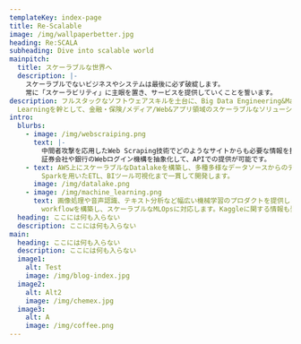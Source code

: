 ```yaml
---
templateKey: index-page
title: Re-Scalable
image: /img/wallpaperbetter.jpg
heading: Re:SCALA
subheading: Dive into scalable world
mainpitch:
  title: スケーラブルな世界へ
  description: |-
    スケーラブルでないビジネスやシステムは最後に必ず破綻します。
    常に「スケーラビリティ」に主眼を置き、サービスを提供していくことを誓います。
description: フルスタックなソフトウェアスキルを土台に、Big Data Engineering&Machine
  Learningを幹として、金融・保険/メディア/Web&アプリ領域のスケーラブルなソリューションを提供していきます。
intro:
  blurbs:
    - image: /img/webscraiping.png
      text: |-
        中間者攻撃を応用したWeb Scraping技術でどのようなサイトからも必要な情報を抜き出します。
        証券会社や銀行のWebログイン機構を抽象化して、APIでの提供が可能です。
    - text: AWS上にスケーラブルなDatalakeを構築し、多種多様なデータソースからのデータ取得から、Apache
        Sparkを用いたETL、BIツール可視化まで一貫して開発します。
      image: /img/datalake.png
    - image: /img/machine_learning.png
      text: 画像処理や音声認識、テキスト分析など幅広い機械学習のプロダクトを提供します。特に、SageMaker上でML
        workflowを構築し、スケーラブルなMLOpsに対応します。Kaggleに関する情報も発信していきます。
  heading: ここには何も入らない
  description: ここには何も入らない
main:
  heading: ここには何も入らない
  description: ここには何も入らない
  image1:
    alt: Test
    image: /img/blog-index.jpg
  image2:
    alt: Alt2
    image: /img/chemex.jpg
  image3:
    alt: A
    image: /img/coffee.png
---
```

